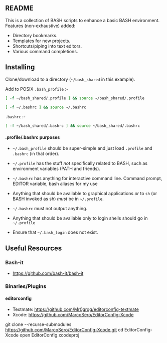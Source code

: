 
README
------

This is a collection of BASH scripts to enhance a basic BASH environment. Features (non-exhaustive) added:

- Directory bookmarks.
- Templates for new projects.
- Shortcuts/piping into text editors.
- Various command completions.

## Installing

Clone/download to a directory (`~/bash_shared` in this example).

Add to POSIX `.bash_profile` :-

```bash
[ -f ~/bash_shared/.profile ] && source ~/bash_shared/.profile

[ -f ~/.bashrc ] && source ~/.bashrc
```

`.bashrc` :-

```bash
[ -f ~/bash_shared/.bashrc ] && source ~/bash_shared/.bashrc
```


#### .profile/.bashrc purposes

* `~/.bash_profile` should be super-simple and just load `.profile` and `.bashrc` (in that order).

* `~/.profile` has the stuff *not* specifically related to BASH, such as environment variables
  (PATH and friends).

* `~/.bashrc` has anything for interactive command line. Command prompt, EDITOR variable, bash
  aliases for my use

* Anything that should be available to graphical applications *or* to `sh` (or BASH invoked as sh)
  *must* be in `~/.profile`.

* `~/.bashrc` must not output anything.

* Anything that should be available only to login shells should go in `~/.profile`

* Ensure that `~/.bash_login` does not exist.


## Useful Resources

### Bash-it

 * <https://github.com/bash-it/bash-it>
 
### Binaries/Plugins
 
#### editorconfig
 
 - Textmate: https://github.com/Mr0grog/editorconfig-textmate
 - Xcode: https://github.com/MarcoSero/EditorConfig-Xcode
 
git clone --recurse-submodules https://github.com/MarcoSero/EditorConfig-Xcode.git
cd EditorConfig-Xcode
open EditorConfig.xcodeproj
 
 
